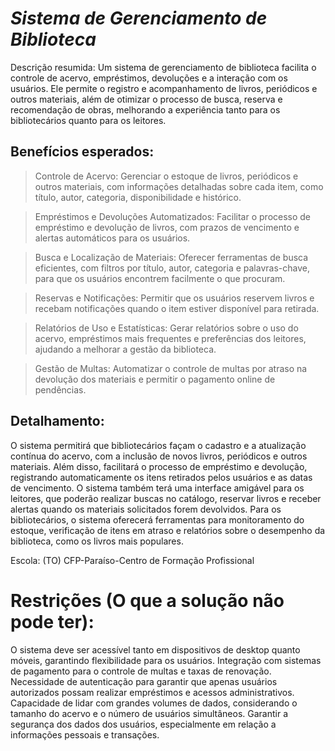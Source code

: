 # *Sistema de Gerenciamento de Biblioteca*

Descrição resumida:
Um sistema de gerenciamento de biblioteca facilita o controle de acervo, empréstimos, devoluções e a interação com os usuários. Ele permite o registro e acompanhamento de livros, periódicos e outros materiais, além de otimizar o processo de busca, reserva e recomendação de obras, melhorando a experiência tanto para os bibliotecários quanto para os leitores.


## **Benefícios esperados:**

> Controle de Acervo: Gerenciar o estoque de livros, periódicos e outros materiais, com informações detalhadas sobre cada item, como título, autor, categoria, disponibilidade e histórico.

>Empréstimos e Devoluções Automatizados: Facilitar o processo de empréstimo e devolução de livros, com prazos de vencimento e alertas automáticos para os usuários.

>Busca e Localização de Materiais: Oferecer ferramentas de busca eficientes, com filtros por título, autor, categoria e palavras-chave, para que os usuários encontrem facilmente o que procuram.

>Reservas e Notificações: Permitir que os usuários reservem livros e recebam notificações quando o item estiver disponível para retirada.

>Relatórios de Uso e Estatísticas: Gerar relatórios sobre o uso do acervo, empréstimos mais frequentes e preferências dos leitores, ajudando a melhorar a gestão da biblioteca.

>Gestão de Multas: Automatizar o controle de multas por atraso na devolução dos materiais e permitir o pagamento online de pendências.


## **Detalhamento:**
O sistema permitirá que bibliotecários façam o cadastro e a atualização contínua do acervo, com a inclusão de novos livros, periódicos e outros materiais. Além disso, facilitará o processo de empréstimo e devolução, registrando automaticamente os itens retirados pelos usuários e as datas de vencimento. O sistema também terá uma interface amigável para os leitores, que poderão realizar buscas no catálogo, reservar livros e receber alertas quando os materiais solicitados forem devolvidos. Para os bibliotecários, o sistema oferecerá ferramentas para monitoramento do estoque, verificação de itens em atraso e relatórios sobre o desempenho da biblioteca, como os livros mais populares.




Escola:
(TO) CFP-Paraíso-Centro de Formação Profissional


# **Restrições (O que a solução não pode ter):**

O sistema deve ser acessível tanto em dispositivos de desktop quanto móveis, garantindo flexibilidade para os usuários.
Integração com sistemas de pagamento para o controle de multas e taxas de renovação.
Necessidade de autenticação para garantir que apenas usuários autorizados possam realizar empréstimos e acessos administrativos.
Capacidade de lidar com grandes volumes de dados, considerando o tamanho do acervo e o número de usuários simultâneos.
Garantir a segurança dos dados dos usuários, especialmente em relação a informações pessoais e transações.
